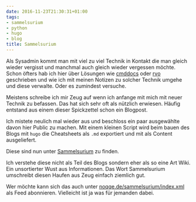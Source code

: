 ```yaml
---
date: 2016-11-23T21:30:31+01:00
tags:
- sammelsurium
- python
- hugo
- blog
title: Sammelsurium
---
```


Als Sysadmin kommt man mit viel zu viel Technik in Kontakt die man gleich
wieder vergisst und manchmal auch gleich wieder vergessen möchte. Schon
öfters hab ich hier über Lösungen wie [cmddocs](/blog/2015/01/24/cmddocs/)
oder [rvo](https://noqqe.de/blog/2016/05/16/rvo/) geschrieben und wie ich
mit meinen Notizen zu solcher Technik umgehe und diese verwalte. Oder es
zumindest versuche.

Meistens schreibe ich mir Zeug auf wenn ich anfange mit mich mit neuer
Technik zu befassen. Das hat sich sehr oft als nützlich erwiesen.
Häufig entstand aus einem dieser Spickzettel schon ein Blogpost.

Ich mistete neulich mal wieder aus und beschloss ein paar ausgewählte davon
hier Public zu machen. Mit einem kleinen Script wird beim bauen des Blogs mit `hugo`
die Cheatsheets als `.md` exportiert und mit als Content ausgeliefert.

Diese sind nun unter [Sammelsurium](/sammelsurium/) zu finden.

Ich verstehe diese nicht als Teil des Blogs sondern eher als so eine Art
Wiki. Ein unsortierter Wust aus Informationen. Das Wort Sammelsurium
umschreibt diesen Haufen aus Zeug einfach ziemlich gut.

Wer möchte kann sich das auch unter
[noqqe.de/sammelsurium/index.xml](/sammelsurium/index.xml) als Feed
abonnieren. Vielleicht ist ja was für jemanden dabei.
